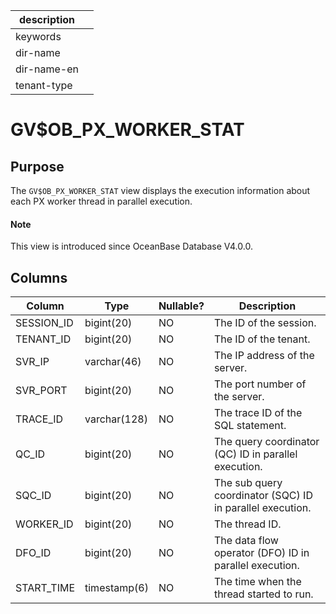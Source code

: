 |description||
|---|---|
|keywords||
|dir-name||
|dir-name-en||
|tenant-type||

# GV$OB_PX_WORKER_STAT

## Purpose

The `GV$OB_PX_WORKER_STAT` view displays the execution information about each PX worker thread in parallel execution.

<main id="notice" type='explain'>
  <h4>Note</h4>
  <p>This view is introduced since OceanBase Database V4.0.0. </p>
</main>

## Columns

| **Column** | Type | **Nullable?** | Description |
|------------|--------------|----------------|----------------|
| SESSION_ID | bigint(20) | NO | The ID of the session. |
| TENANT_ID | bigint(20) | NO | The ID of the tenant. |
| SVR_IP | varchar(46) | NO | The IP address of the server. |
| SVR_PORT | bigint(20) | NO | The port number of the server. |
| TRACE_ID | varchar(128) | NO | The trace ID of the SQL statement. |
| QC_ID | bigint(20) | NO | The query coordinator (QC) ID in parallel execution. |
| SQC_ID | bigint(20) | NO | The sub query coordinator (SQC) ID in parallel execution. |
| WORKER_ID | bigint(20) | NO | The thread ID. |
| DFO_ID | bigint(20) | NO | The data flow operator (DFO) ID in parallel execution. |
| START_TIME | timestamp(6) | NO | The time when the thread started to run. |
